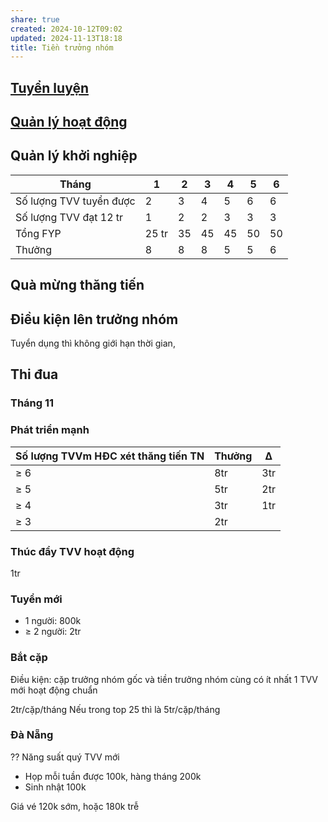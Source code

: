```yaml
---
share: true
created: 2024-10-12T09:02
updated: 2024-11-13T18:18
title: Tiền trưởng nhóm
---
```

## [Tuyển luyện](./Trong%203%20th%C3%A1ng%20%C4%91%E1%BA%A7u,%20ti%E1%BB%81n%20tr%C6%B0%E1%BB%9Fng%20nh%C3%B3m%20%C4%91%C6%B0%E1%BB%A3c%20th%C6%B0%E1%BB%9Fng%20g%E1%BA%A5p%20%C4%91%C3%B4i%20s%E1%BB%91%20th%C6%B0%E1%BB%9Fng%20cho%20t%C6%B0%20v%E1%BA%A5n%20vi%C3%AAn.md)
## [Quản lý hoạt động](./Trong%203%20th%C3%A1ng%20%C4%91%E1%BA%A7u,%20ti%E1%BB%81n%20tr%C6%B0%E1%BB%9Fng%20nh%C3%B3m%20%C4%91%C6%B0%E1%BB%A3c%2015%20tr%C3%AAn%20t%E1%BB%95ng%20hoa%20h%E1%BB%93ng%20c%E1%BB%A7a%20t%C6%B0%20v%E1%BA%A5n%20vi%C3%AAn.md)
## Quản lý khởi nghiệp
| Tháng                   | 1     | 2   | 3   | 4   | 5   | 6   |
| ----------------------- | ----- | --- | --- | --- | --- | --- |
| Số lượng TVV tuyển được | 2     | 3   | 4   | 5   | 6   | 6   |
| Số lượng TVV đạt 12 tr  | 1     | 2   | 2   | 3   | 3   | 3   |
| Tổng FYP                | 25 tr | 35  | 45  | 45  | 50  | 50  |
| Thưởng                  | 8     | 8   | 8   | 5   | 5   | 6   |

## Quà mừng thăng tiến


## Điều kiện lên trưởng nhóm
Tuyển dụng thì không giới hạn thời gian, 
## Thi đua
### Tháng 11
### Phát triển mạnh
| Số lượng TVVm HĐC xét thăng tiến TN | Thưởng | Δ   |
| ----------------------------------- | ------ | --- |
| ≥ 6                                 | 8tr    | 3tr |
| ≥ 5                                 | 5tr    | 2tr |
| ≥ 4                                 | 3tr    | 1tr |
| ≥ 3                                 | 2tr    |     |

### Thúc đẩy  TVV hoạt động
1tr
### Tuyển mới
- 1 người: 800k
- ≥ 2 người: 2tr

### Bắt cặp
Điều kiện: cặp trưởng nhóm gốc và tiền trưởng nhóm cùng có ít nhất 1 TVV mới hoạt động chuẩn

2tr/cặp/tháng
Nếu trong top 25 thì là 5tr/cặp/tháng

### Đà Nẵng

??
Năng suất quý
TVV mới

- Họp mỗi tuần được 100k, hàng tháng 200k
- Sinh nhật 100k

Giá vé 120k sớm, hoặc 180k trễ